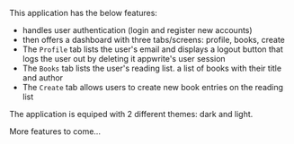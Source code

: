 This application has the below features:
- handles user authentication (login and register new accounts)
- then offers a dashboard with three tabs/screens: profile, books, create
- The `Profile` tab lists the user's email and displays a logout button that logs the user out by deleting it appwrite's user session
- The `Books` tab lists the user's reading list. a list of books with their title and author
- The `Create` tab allows users to create new book entries on the reading list

The application is equiped with 2 different themes: dark and light.

More features to come...

